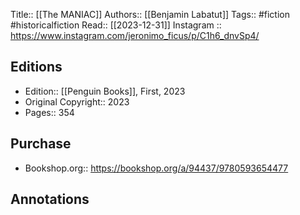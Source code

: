 Title:: [[The MANIAC]]
Authors:: [[Benjamin Labatut]]
Tags:: #fiction #historicalfiction 
Read:: [[2023-12-31]]
Instagram :: https://www.instagram.com/jeronimo_ficus/p/C1h6_dnvSp4/

## Editions
- Edition:: [[Penguin Books]], First, 2023
- Original Copyright:: 2023
- Pages:: 354
## Purchase
* Bookshop.org:: https://bookshop.org/a/94437/9780593654477

## Annotations
